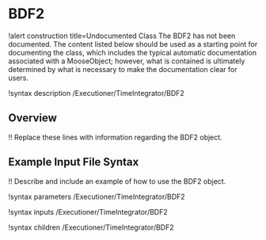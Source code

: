 # BDF2

!alert construction title=Undocumented Class
The BDF2 has not been documented. The content listed below should be used as a starting point for
documenting the class, which includes the typical automatic documentation associated with a
MooseObject; however, what is contained is ultimately determined by what is necessary to make the
documentation clear for users.

!syntax description /Executioner/TimeIntegrator/BDF2

## Overview

!! Replace these lines with information regarding the BDF2 object.

## Example Input File Syntax

!! Describe and include an example of how to use the BDF2 object.

!syntax parameters /Executioner/TimeIntegrator/BDF2

!syntax inputs /Executioner/TimeIntegrator/BDF2

!syntax children /Executioner/TimeIntegrator/BDF2

